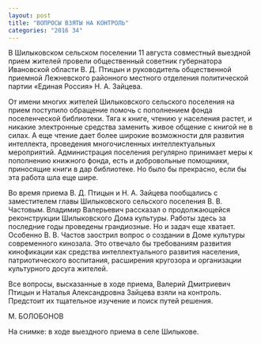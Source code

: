 ```yaml
---
layout: post
title: "ВОПРОСЫ ВЗЯТЫ НА КОНТРОЛЬ"
categories: "2016 34"
---
```


В Шилыковском сельском поселении 11 августа совместный выездной прием жителей провели общественный советник губернатора Ивановской области В. Д. Птицын и руководитель общественной приемной Лежневского районного местного отделения политической партии «Единая Россия» Н. А. Зайцева.

От имени многих жителей Шилыковского сельского поселения на прием поступило обращение помочь с пополнением фонда поселенческой библиотеки. Тяга к книге, чтению у населения растет, и никакие электронные средства заменить живое общение с книгой не в силах. А еще чтение дает более широкие возможности для развития интеллекта, проведения многочисленных интеллектуальных мероприятий. Администрация поселения регулярно принимает меры к пополнению книжного фонда, есть и добровольные помощники, приносящие книги в дар библиотеке. Но было бы прекрасно, если бы эта работа шла еще шире.

Во время приема В. Д. Птицын и Н. А. Зайцева пообщались с заместителем главы Шилыковского сельского поселения В. В. Частовым. Владимир Валерьевич рассказал о продолжающейся реконструкции Шилыковского Дома культуры. Работы здесь за последние годы проведены грандиозные. Но и задач еще хватает. Особенно В. В. Частов заострил вопрос о создании в Доме культуры современного кинозала. Это отвечало бы требованиям развития кинофикации как средства интеллектуального развития населения, патриотического воспитания, расширения кругозора и организации культурного досуга жителей.

Все вопросы, высказанные в ходе приема, Валерий Дмитриевич Птицын и Наталья Александровна Зайцева взяли на контроль. Предстоит их тщательное изучение и поиск путей решения.

М. БОЛОБОНОВ

На снимке: в ходе выездного приема в селе Шилыкове.


